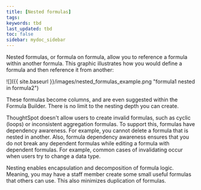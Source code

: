 ```yaml
---
title: [Nested formulas]
tags:
keywords: tbd
last_updated: tbd
toc: false
sidebar: mydoc_sidebar
---
```

Nested formulas, or formula on formula, allow you to reference a formula within
another formula. This graphic illustrates how you would define a formula and
then reference it from another:

![]({{ site.baseurl }}/images/nested_formulas_example.png "formula1 nested in formula2")

These formulas become columns, and are even suggested within the Formula
Builder. There is no limit to the nesting depth you can create.

ThoughtSpot doesn't allow users to create invalid formulas, such as cyclic
(loops) or inconsistent aggregation formulas. To support this, formulas have
dependency awareness.  For example, you cannot delete a formula that is nested
in another. Also, formula dependency awareness ensures that you do not break any dependent
formulas while editing a formula with dependent formulas. For example, common
cases of invalidating occur when users try to change a data type.  

Nesting enables encapsulation and decomposition of formula logic.  Meaning, you
may have a staff member create some small useful formulas that others can use.
This also minimizes duplication of formulas.

